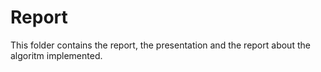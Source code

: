 # Report

This folder contains the report, the presentation and the report about the algoritm implemented.